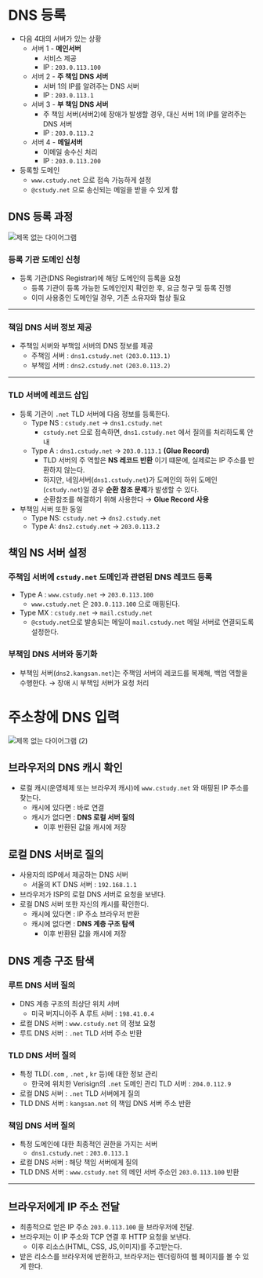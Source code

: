 # DNS 등록

- 다음 4대의 서버가 있는 상황
    - 서버 1 - **메인서버**
        - 서비스 제공
        - IP : `203.0.113.100`
    - 서버 2 - **주 책임 DNS 서버**
        - 서버 1의 IP를 알려주는 DNS 서버
        - IP : `203.0.113.1`
    - 서버 3 - **부 책임 DNS 서버**
        - 주 책임 서버(서버2)에 장애가 발생할 경우, 대신 서버 1의 IP를 알려주는 DNS 서버
        - IP : `203.0.113.2`
    - 서버 4 - **메일서버**
        - 이메일 송수신 처리
        - IP : `203.0.113.200`
- 등록할 도메인
    - `www.cstudy.net` 으로 접속 가능하게 설정
    - `@cstudy.net` 으로 송신되는 메일을 받을 수 있게 함

## DNS 등록 과정
![제목 없는 다이어그램](https://github.com/user-attachments/assets/4171224c-2451-4f7b-9d96-345116d615df)

### 등록 기관 도메인 신청

- 등록 기관(DNS Registrar)에 해당 도메인의 등록을 요청
    - 등록 기관이 등록 가능한 도메인인지 확인한 후, 요금 청구 및 등록 진행
    - 이미 사용중인 도메인일 경우, 기존 소유자와 협상 필요

---

### 책임 DNS 서버 정보 제공

- 주책임 서버와 부책임 서버의 DNS 정보를 제공
    - 주책임 서버 : `dns1.cstudy.net` `(203.0.113.1)`
    - 부책임 서버 : `dns2.cstudy.net` `(203.0.113.2)`

---

### TLD 서버에 레코드 삽입

- 등록 기관이 `.net` TLD 서버에 다음 정보를 등록한다.
    - Type NS : `cstudy.net` → `dns1.cstudy.net`
        - `cstudy.net` 으로 접속하면, `dns1.cstudy.net` 에서 질의를 처리하도록 안내
    - Type A : `dns1.cstudy.net` → `203.0.113.1` **(Glue Record)**
        - TLD 서버의 주 역할은 **NS 레코드 반환** 이기 떄문에, 실제로는 IP 주소를 반환하지 않는다.
        - 하지만, 네임서버(`dns1.cstudy.net`)가 도메인의 하위 도메인(`cstudy.net`)일 경우 **순환 참조 문제**가 발생할 수 있다.
        - 순환참조를 해결하기 위해 사용한다 → **Glue Record 사용**
- 부책임 서버 또한 동일
    - Type NS: `cstudy.net` → `dns2.cstudy.net`
    - Type A: `dns2.cstudy.net` → `203.0.113.2`

## 책임 NS 서버 설정

### 주책임 서버에 `cstudy.net` 도메인과 관련된 DNS 레코드 등록

- Type A : `www.cstudy.net` → `203.0.113.100`
    - `www.cstudy.net` 은 `203.0.113.100` 으로 매핑된다.
- Type MX : `cstudy.net` → `mail.cstudy.net`
    - `@cstudy.net`으로 발송되는 메일이 `mail.cstudy.net` 메일 서버로 연결되도록 설정한다.

### 부책임 DNS 서버와 동기화

- 부책임 서버(`dns2.kangsan.net`)는 주책임 서버의 레코드를 복제해, 백업 역할을 수행한다. → 장애 시 부책임 서버가 요청 처리

# 주소창에 DNS 입력

![제목 없는 다이어그램 (2)](https://github.com/user-attachments/assets/5afcc701-7f2b-460c-865e-d933015536db)



## 브라우저의 DNS 캐시 확인

- 로컬 캐시(운영체제 또는 브라우저 캐시)에 `www.cstudy.net` 와 매핑된 IP 주소를 찾는다.
    - 캐시에 있다면 :  바로 연결
    - 캐시가 없다면 : **DNS 로컬 서버 질의**
        - 이후 반환된 값을 캐시에 저장

## 로컬 DNS 서버로 질의

- 사용자의 ISP에서 제공하는 DNS 서버
    - 서울의 KT DNS 서버 : `192.168.1.1`
- 브라우저가 ISP의 로컬 DNS 서버로 요청을 보낸다.
- 로컬 DNS 서버 또한 자신의 캐시를 확인한다.
    - 캐시에 있다면 : IP 주소 브라우저 반환
    - 캐시에 없다면 : **DNS 계층 구조 탐색**
        - 이후 반환된 값을 캐시에 저장

## DNS 계층 구조 탐색

### 루트 DNS 서버 질의

- DNS 계층 구조의 최상단 위치 서버
    - 미국 버지니아주 A 루트 서버 : `198.41.0.4`
- 로컬 DNS 서버 : `www.cstudy.net` 의 정보 요청
- 루트 DNS 서버 : `.net` TLD 서버 주소 반환

### TLD DNS 서버 질의

- 특정 TLD(`.com` , `.net` , `kr` 등)에 대한 정보 관리
    - 한국에 위치한 Verisign의  `.net` 도메인 관리 TLD 서버 : `204.0.112.9`
- 로컬 DNS 서버 : `.net` TLD 서버에게 질의
- TLD DNS 서버 : `kangsan.net` 의 책임 DNS 서버 주소 반환

### 책임 DNS 서버 질의

- 특정 도메인에 대한 최종적인 권한을 가지는 서버
    - `dns1.cstudy.net` : `203.0.113.1`
- 로컬 DNS 서버 : 해당 책임 서버에게 질의
- TLD DNS 서버 : `www.cstudy.net` 의 메인 서버 주소인 `203.0.113.100` 반환

---

## 브라우저에게 IP 주소 전달

- 최종적으로 얻은 IP 주소 `203.0.113.100` 을 브라우저에 전달.
- 브라우저는 이 IP 주소와 TCP 연결 후 HTTP 요청을 보낸다.
    - 이후 리소스(HTML, CSS, JS,이미지)를 주고받는다.
- 받은 리소스를 브라우저에 반환하고, 브라우저는 렌더링하여 웹 페이지를 볼 수 있게 한다.
